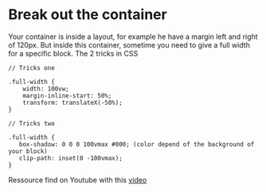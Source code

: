 # Break out the container

Your container is inside a layout, for example he have a margin left and right of 120px.
But inside this container, sometime you need to give a full width for a specific block.
The 2 tricks in CSS

```
// Tricks one

.full-width {
    width: 100vw;
    margin-inline-start: 50%;
    transform: translateX(-50%);
}

// Tricks two

.full-width {
   box-shadow: 0 0 0 100vmax #000; (color depend of the background of your block)
   clip-path: inset(0 -100vmax);
}
```

Ressource find on Youtube with this [video](https://www.youtube.com/watch?v=MywezIxlp8Y&t=415s)